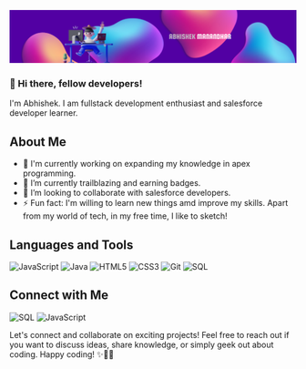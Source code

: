 ![AbhishekManandhar][banner]

### 👋 Hi there, fellow developers!
I'm Abhishek. I am fullstack development enthusiast and salesforce developer learner.

## About Me
- 🔭 I'm currently working on expanding my knowledge in apex programming.
- 🌱 I’m currently trailblazing and earning badges.
- 👯 I’m looking to collaborate with salesforce developers.
- ⚡ Fun fact: I'm willing to learn new things amd improve my skills. Apart from my world of tech, in my free time, I like to sketch! 

## Languages and Tools

<p align="left">
  <img src="https://img.icons8.com/color/48/000000/javascript.png" alt="JavaScript" width="40" height="40"/>
  <img src="https://img.icons8.com/color/48/000000/java.png" alt="Java" width="40" height="40"/>
  <img src="https://img.icons8.com/color/48/000000/html-5.png" alt="HTML5" width="40" height="40"/>
  <img src="https://img.icons8.com/color/48/000000/css3.png" alt="CSS3" width="40" height="40"/>
  <img src="https://img.icons8.com/color/48/000000/git.png" alt="Git" width="40" height="40"/>
  <img src="https://img.icons8.com/color/48/000000/sql.png" alt="SQL" width="40" height="40"/>
  
</p>

## Connect with Me
  <img src="https://github.com/abhishekmanandhar/abhishekmanandhar/assets/54825587/acbe2947-5747-48e2-ac30-7c2041a4fd25" alt="SQL" width="40" height="40"/>
  <img src="https://cdn.jsdelivr.net/gh/devicons/devicon/icons/javascript/javascript-original.svg" alt="JavaScript" width="40" height="40"/>

Let's connect and collaborate on exciting projects! Feel free to reach out if you want to discuss ideas, share knowledge, or simply geek out about coding. Happy coding! ✨👨‍💻

[banner]: https://github.com/abhishekmanandhar/abhishekmanandhar/blob/main/banner.png
[twitter]: https://twitter.com/AbhishekMdr17
